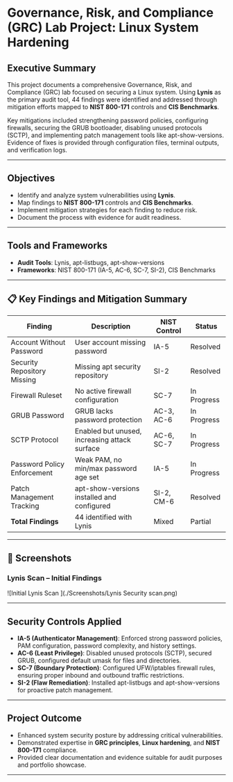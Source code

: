 # Governance, Risk, and Compliance (GRC) Lab Project: Linux System Hardening

## Executive Summary
This project documents a comprehensive Governance, Risk, and Compliance (GRC) lab focused on securing a Linux system. Using **Lynis** as the primary audit tool, 44 findings were identified and addressed through mitigation efforts mapped to **NIST 800-171** controls and **CIS Benchmarks**.  

Key mitigations included strengthening password policies, configuring firewalls, securing the GRUB bootloader, disabling unused protocols (SCTP), and implementing patch management tools like apt-show-versions. Evidence of fixes is provided through configuration files, terminal outputs, and verification logs.

---

## Objectives
- Identify and analyze system vulnerabilities using **Lynis**.
- Map findings to **NIST 800-171** controls and **CIS Benchmarks**.
- Implement mitigation strategies for each finding to reduce risk.
- Document the process with evidence for audit readiness.

---

## Tools and Frameworks
- **Audit Tools**: Lynis, apt-listbugs, apt-show-versions
- **Frameworks**: NIST 800-171 (IA-5, AC-6, SC-7, SI-2), CIS Benchmarks

---

## 📋 Key Findings and Mitigation Summary

| Finding                     | Description                                     | NIST Control | Status      |
|-----------------------------|-------------------------------------------------|--------------|-------------|
| Account Without Password     | User account missing password                  | IA-5         | Resolved    |
| Security Repository Missing  | Missing apt security repository                | SI-2         | Resolved    |
| Firewall Ruleset             | No active firewall configuration               | SC-7         | In Progress |
| GRUB Password                | GRUB lacks password protection                 | AC-3, AC-6   | In Progress |
| SCTP Protocol                | Enabled but unused, increasing attack surface  | AC-6, SC-7   | In Progress |
| Password Policy Enforcement  | Weak PAM, no min/max password age set          | IA-5         | In Progress |
| Patch Management Tracking    | apt-show-versions installed and configured     | SI-2, CM-6   | Resolved    |
| **Total Findings**           | 44 identified with Lynis                       | Mixed        | Partial     |

---

## 📸 Screenshots
### Lynis Scan – Initial Findings
![Initial Lynis Scan ](./Screenshots/Lynis Security scan.png)



---

## Security Controls Applied
- **IA-5 (Authenticator Management)**: Enforced strong password policies, PAM configuration, password complexity, and history settings.
- **AC-6 (Least Privilege)**: Disabled unused protocols (SCTP), secured GRUB, configured default umask for files and directories.
- **SC-7 (Boundary Protection)**: Configured UFW/iptables firewall rules, ensuring proper inbound and outbound traffic restrictions.
- **SI-2 (Flaw Remediation)**: Installed apt-listbugs and apt-show-versions for proactive patch management.

---

## Project Outcome
- Enhanced system security posture by addressing critical vulnerabilities.
- Demonstrated expertise in **GRC principles**, **Linux hardening**, and **NIST 800-171** compliance.
- Provided clear documentation and evidence suitable for audit purposes and portfolio showcase.

---
